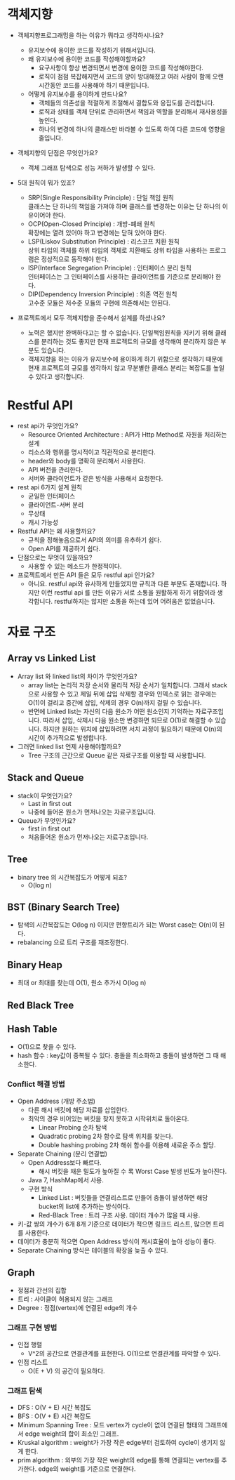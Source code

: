 # 객체지향
- 객체지향프로그래밍을 하는 이유가 뭐라고 생각하시나요?
	- 유지보수에 용이한 코드를 작성하기 위해서입니다.
	- 왜 유지보수에 용이한 코드를 작성해야할까요?
		- 요구사항이 항상 변경되면서 변경에 용이한 코드를 작성해야한다.
		- 로직이 점점 복잡해지면서 코드의 양이 방대해졌고 여러 사람이 함께 오랜 시간동안 코드를 사용해야 하기 때문입니다.
	- 어떻게 유지보수를 용이하게 만드나요?
		- 객체들의 의존성을 적절하게 조절해서 결합도와 응집도를 관리합니다.
		- 로직과 상태를 객체 단위로 관리하면서 책임과 역할을 분리해서 재사용성을 높인다.
		- 하나의 변경에 하나의 클래스만 바라볼 수 있도록 하여 다른 코드에 영향을 줄입니다.

- 객체지향의 단점은 무엇인가요?
	- 객체 그래프 탐색으로 성능 저하가 발생할 수 있다.

- 5대 원칙이 뭐가 있죠?
	- SRP(Single Responsibility Principle) : 단일 책임 원칙  
	    클래스는 단 하나의 책임을 가져야 하며 클래스를 변경하는 이유는 단 하나의 이유이어야 한다.
	 - OCP(Open-Closed Principle) : 개방-폐쇄 원칙  
		    확장에는 열려 있어야 하고 변경에는 닫혀 있어야 한다.
	- LSP(Liskov Substitution Principle) : 리스코프 치환 원칙  
	    상위 타입의 객체를 하위 타입의 객체로 치환해도 상위 타입을 사용하는 프로그램은 정상적으로 동작해야 한다.
	- ISP(Interface Segregation Principle) : 인터페이스 분리 원칙  
	    인터페이스는 그 인터페이스를 사용하는 클라이언트를 기준으로 분리해야 한다.
	- DIP(Dependency Inversion Principle) : 의존 역전 원칙  
	    고수준 모듈은 저수준 모듈의 구현에 의존해서는 안된다.
	    
- 프로젝트에서 모두 객체지향을 준수해서 설계를 하셨나요?
	- 노력은 했지만 완벽하다고는 할 수 없습니다. 단일책임원칙을 지키기 위해 클래스를 분리하는 것도 좋지만 현재 프로젝트의 규모를 생각해여 분리하지 않은 부분도 있습니다. 
	- 객체지향을 하는 이유가 유지보수에 용이하게 하기 위함으로 생각하기 때문에 현재 프로젝트의 규모를 생각하지 않고 무분별한 클래스 분리는 복잡도를 높일 수 있다고 생각합니다.

# Restful API
- rest api가 무엇인가요?
	- Resource Oriented Architecture : API가 Http Method로 자원을 처리하는 설계
	- 리소스와 행위를 명시적이고 직관적으로 분리한다.
	- header와 body를 명확히 분리해서 사용한다.
	- API 버전을 관리한다.
	- 서버와 클라이언트가 같은 방식을 사용해서 요청한다.
- rest api 6가지 설계 원칙
	- 균일한 인터페이스
	- 클라이언트-서버 분리
	- 무상태
	- 캐시 가능성
- Restful API는 왜 사용할까요?
	- 규칙을 정해놓음으로서 API의 의미를 유추하기 쉽다.
	- Open API를 제공하기 쉽다.
- 단점으로는 무엇이 있을까요?
	- 사용할 수 있는 메소드가 한정적이다.
- 프로젝트에서 만든 API 들은 모두 restful api 인가요?
	- 아니요. restful api와 유사하게 만들었지만 규칙과 다른 부분도 존재합니다. 하지만 이런 restful api 를 만든 이유가 서로 소통을 원활하게 하기 위함이라 생각합니다. restful하지는 않지만 소통을 하는데 있어 어려움은 없었습니다.

# 자료 구조
## Array vs Linked List
- Array list 와 linked list의 차이가 무엇인가요?
	- array list는 논리적 저장 순서와 물리적 저장 순서가 일치합니다. 그래서 stack으로 사용할 수 있고 제일 뒤에 삽입 삭제할 경우와 인덱스로 읽는 경우에는 O(1)이 걸리고 중간에 삽입, 삭제의 경우 O(n)까지 걸릴 수 있습니다.
	- 반면에 Linked list는 자신의 다음 원소가 어떤 원소인지 기억하는 자료구조입니다. 따라서 삽입, 삭제시 다음 원소만 변경하면 되므로 O(1)로 해결할 수 있습니다. 하지만 원하는 위치에 삽입하려면 서치 과정이 필요하기 때문에 O(n)의 시간이 추가적으로 발생합니다.
- 그러면 linked list 언제 사용해야할까요?
	- Tree 구조의 근간으로 Queue 같은 자료구조를 이용할 때 사용합니다.
## Stack and Queue
- stack이 무엇인가요?
	- Last in first out
	- 나중에 들어온 원소가 먼저나오는 자료구조입니다.
- Queue가 무엇인가요?
	- first in first out
	- 처음들어온 원소가 먼저나오는 자료구조입니다.
## Tree
- binary tree 의 시간복잡도가 어떻게 되죠?
	- O(log n)
## BST (Binary Search Tree)
- 탐색의 시간복잡도는 O(log n) 이지만 편향트리가 되는 Worst case는 O(n)이 된다.
- rebalancing 으로 트리 구조를 재조정한다.

## Binary Heap
- 최대 or 최대를 찾는데 O(1), 원소 추가시 O(log n)

## Red Black Tree

## Hash Table
- O(1)으로 찾을 수 있다.
- hash 함수 : key값이 중복될 수 있다. 충돌을 최소화하고 충돌이 발생하면 그 때 해소한다.
### Conflict 해결 방법
- Open Address (개방 주소법)
	- 다른 해시 버킷에 해당 자료를 삽입한다.
	- 최악의 경우 비어있는 버킷을 찾지 못하고 시작위치로 돌아온다.
		- Linear Probing 순차 탐색
		- Quadratic probing 2차 함수로 탐색 위치를 찾는다.
		- Double hashing probing 2차 해쉬 함수를 이용해 새로운 주소 할당.
- Separate Chaining (분리 연결법)
	- Open Address보다 빠르다.
		- 해시 버킷을 채운 밀도가 높아질 수 록 Worst Case 발생 빈도가 높아진다.
	- Java 7, HashMap에서 사용.
	- 구현 방식
		- Linked List : 버킷들을 연결리스트로 만들어 충돌이 발생하면 해당 bucket의 list에 추가하는 방식이다.
		- Red-Black Tree : 트리 구조 사용. 데이터 개수가 많을 때 사용.
- 키-값 쌍의 개수가 6개 8개 기준으로 데이터가 적으면 링크드 리스트, 많으면 트리를 사용한다.
- 데이터가 충분히 적으면 Open Address 방식이 캐시효율이 높아 성능이 좋다.
- Separate Chaining 방식은 테이블의 확장을 늦출 수 있다.

## Graph
- 정점과 간선의 집합
- 트리 : 사이클이 허용되지 않는 그래프
- Degree : 정점(vertex)에 연결된 edge의 개수
### 그래프 구현 방법
- 인접 행렬
	- V^2의 공간으로 연결관계를 표현한다. O(1)으로 연결관계를 파악할 수 있다.
- 인접 리스트
	- O(E + V) 의 공간이 필요하다.
### 그래프 탐색
- DFS : O(V + E) 시간 복잡도
- BFS : O(V + E) 시간 복잡도
- Minimum Spanning Tree : 모드 vertex가 cycle이 없이 연결된 형태의 그래프에서 edge weight의 합이 최소인 그래프.
- Kruskal algorithm : weight가 가장 작은 edge부터 검토하여 cycle이 생기지 않게 한다.
- prim algorithm : 외부의 가장 작은 weight의 edge를 통해 연결되는 vertex를 추가한다. edge의 weight를 기준으로 연결한다.